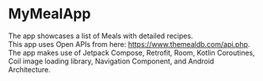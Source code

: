 # MyMealApp
The app showcases a list of Meals with detailed recipes. <br />
This app uses Open APIs from here: https://www.themealdb.com/api.php. <br />
The app makes use of Jetpack Compose, Retrofit, Room, Kotlin Coroutines, <br />Coil image loading library, Navigation Component, and Android Architecture.
